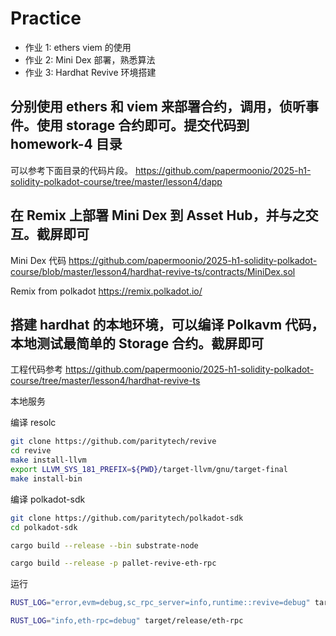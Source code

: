 # Practice

- 作业 1: ethers viem 的使用
- 作业 2: Mini Dex 部署，熟悉算法
- 作业 3: Hardhat Revive 环境搭建

## 分别使用 ethers 和 viem 来部署合约，调用，侦听事件。使用 storage 合约即可。提交代码到 homework-4 目录

可以参考下面目录的代码片段。
https://github.com/papermoonio/2025-h1-solidity-polkadot-course/tree/master/lesson4/dapp

## 在 Remix 上部署 Mini Dex 到 Asset Hub，并与之交互。截屏即可

Mini Dex 代码
https://github.com/papermoonio/2025-h1-solidity-polkadot-course/blob/master/lesson4/hardhat-revive-ts/contracts/MiniDex.sol

Remix from polkadot
https://remix.polkadot.io/

## 搭建 hardhat 的本地环境，可以编译 Polkavm 代码，本地测试最简单的 Storage 合约。截屏即可

工程代码参考
https://github.com/papermoonio/2025-h1-solidity-polkadot-course/tree/master/lesson4/hardhat-revive-ts

本地服务

编译 resolc

```sh
git clone https://github.com/paritytech/revive
cd revive
make install-llvm
export LLVM_SYS_181_PREFIX=${PWD}/target-llvm/gnu/target-final
make install-bin
```

编译 polkadot-sdk

```bash
git clone https://github.com/paritytech/polkadot-sdk
cd polkadot-sdk

cargo build --release --bin substrate-node

cargo build --release -p pallet-revive-eth-rpc
```

运行

```bash
RUST_LOG="error,evm=debug,sc_rpc_server=info,runtime::revive=debug" target/release/substrate-node --dev --unsafe-rpc-external
```

```bash
RUST_LOG="info,eth-rpc=debug" target/release/eth-rpc
```
